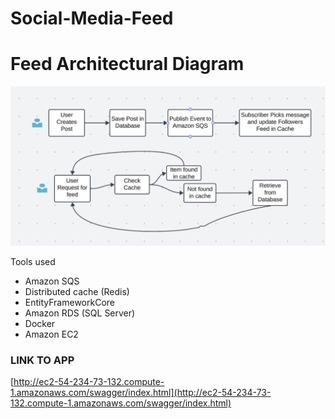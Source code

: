 # Social-Media-Feed

# Feed Architectural Diagram


![alt text](image-1.png)


Tools used

- Amazon SQS
- Distributed cache (Redis)
- EntityFrameworkCore
- Amazon RDS (SQL Server)
- Docker
- Amazon EC2





### LINK TO APP

 [http://ec2-54-234-73-132.compute-1.amazonaws.com/swagger/index.html](http://ec2-54-234-73-132.compute-1.amazonaws.com/swagger/index.html)  



